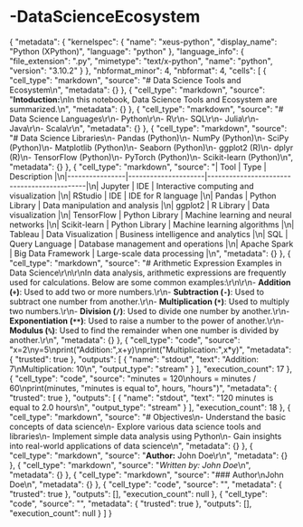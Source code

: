 # -DataScienceEcosystem
{
  "metadata": {
    "kernelspec": {
      "name": "xeus-python",
      "display_name": "Python (XPython)",
      "language": "python"
    },
    "language_info": {
      "file_extension": ".py",
      "mimetype": "text/x-python",
      "name": "python",
      "version": "3.10.2"
    }
  },
  "nbformat_minor": 4,
  "nbformat": 4,
  "cells": [
    {
      "cell_type": "markdown",
      "source": "# Data Science Tools and Ecosystem\n",
      "metadata": {}
    },
    {
      "cell_type": "markdown",
      "source": "**Intoduction:**\nIn this notebook, Data Science Tools and Ecosystem are summarized.\n",
      "metadata": {}
    },
    {
      "cell_type": "markdown",
      "source": "# Data Science Languages\r\n- Python\r\n- R\r\n- SQL\r\n- Julia\r\n- Java\r\n- Scala\r\n",
      "metadata": {}
    },
    {
      "cell_type": "markdown",
      "source": "# Data Science Libraries\n- Pandas (Python)\n- NumPy (Python)\n- SciPy (Python)\n- Matplotlib (Python)\n- Seaborn (Python)\n- ggplot2 (R)\n- dplyr (R)\n- TensorFlow (Python)\n- PyTorch (Python)\n- Scikit-learn (Python)\n",
      "metadata": {}
    },
    {
      "cell_type": "markdown",
      "source": "| Tool           | Type                | Description                                |\n|----------------|---------------------|--------------------------------------------|\n| Jupyter        | IDE                 | Interactive computing and visualization    |\n| RStudio        | IDE                 | IDE for R language                         |\n| Pandas         | Python Library      | Data manipulation and analysis             |\n| ggplot2        | R Library           | Data visualization                         |\n| TensorFlow     | Python Library      | Machine learning and neural networks       |\n| Scikit-learn   | Python Library      | Machine learning algorithms                |\n| Tableau        | Data Visualization  | Business intelligence and analytics        |\n| SQL            | Query Language      | Database management and operations         |\n| Apache Spark   | Big Data Framework  | Large-scale data processing                |\n",
      "metadata": {}
    },
    {
      "cell_type": "markdown",
      "source": "# Arithmetic Expression Examples in Data Science\r\n\r\nIn data analysis, arithmetic expressions are frequently used for calculations. Below are some common examples:\r\n\r\n- **Addition (`+`)**: Used to add two or more numbers.\r\n- **Subtraction (`-`)**: Used to subtract one number from another.\r\n- **Multiplication (`*`)**: Used to multiply two numbers.\r\n- **Division (`/`)**: Used to divide one number by another.\r\n- **Exponentiation (`**`)**: Used to raise a number to the power of another.\r\n- **Modulus (`%`)**: Used to find the remainder when one number is divided by another.\r\n",
      "metadata": {}
    },
    {
      "cell_type": "code",
      "source": "x=2\ny=5\nprint(\"Addition:\",x+y)\nprint(\"Multiplication:\",x*y)",
      "metadata": {
        "trusted": true
      },
      "outputs": [
        {
          "name": "stdout",
          "text": "Addition: 7\nMultiplication: 10\n",
          "output_type": "stream"
        }
      ],
      "execution_count": 17
    },
    {
      "cell_type": "code",
      "source": "minutes = 120\nhours = minutes / 60\nprint(minutes, \"minutes is equal to\", hours, \"hours\")",
      "metadata": {
        "trusted": true
      },
      "outputs": [
        {
          "name": "stdout",
          "text": "120 minutes is equal to 2.0 hours\n",
          "output_type": "stream"
        }
      ],
      "execution_count": 18
    },
    {
      "cell_type": "markdown",
      "source": "# Objectives\n- Understand the basic concepts of data science\n- Explore various data science tools and libraries\n- Implement simple data analysis using Python\n- Gain insights into real-world applications of data science\n",
      "metadata": {}
    },
    {
      "cell_type": "markdown",
      "source": "**Author:** John Doe\r\n",
      "metadata": {}
    },
    {
      "cell_type": "markdown",
      "source": "*Written by: John Doe*\n",
      "metadata": {}
    },
    {
      "cell_type": "markdown",
      "source": "### Author\nJohn Doe\n",
      "metadata": {}
    },
    {
      "cell_type": "code",
      "source": "",
      "metadata": {
        "trusted": true
      },
      "outputs": [],
      "execution_count": null
    },
    {
      "cell_type": "code",
      "source": "",
      "metadata": {
        "trusted": true
      },
      "outputs": [],
      "execution_count": null
    }
  ]
}
